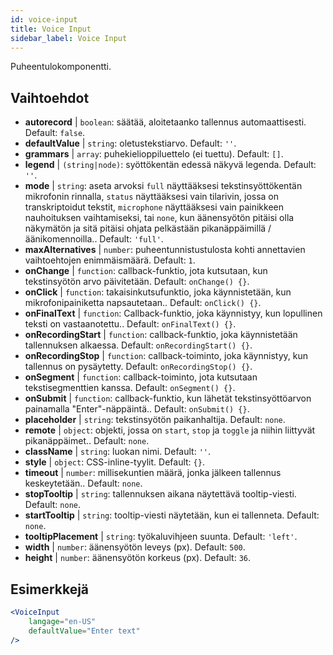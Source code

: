 ```yaml
---
id: voice-input
title: Voice Input
sidebar_label: Voice Input
---
```


Puheentulokomponentti.

## Vaihtoehdot

* __autorecord__ | `boolean`: säätää, aloitetaanko tallennus automaattisesti. Default: `false`.
* __defaultValue__ | `string`: oletustekstiarvo. Default: `''`.
* __grammars__ | `array`: puhekielioppiluettelo (ei tuettu). Default: `[]`.
* __legend__ | `(string|node)`: syöttökentän edessä näkyvä legenda. Default: `''`.
* __mode__ | `string`: aseta arvoksi `full` näyttääksesi tekstinsyöttökentän mikrofonin rinnalla, `status` näyttääksesi vain tilarivin, jossa on transkriptoidut tekstit, `microphone` näyttääksesi vain painikkeen nauhoituksen vaihtamiseksi, tai `none`, kun äänensyötön pitäisi olla näkymätön ja sitä pitäisi ohjata pelkästään pikanäppäimillä / äänikomennoilla.. Default: `'full'`.
* __maxAlternatives__ | `number`: puheentunnistustulosta kohti annettavien vaihtoehtojen enimmäismäärä. Default: `1`.
* __onChange__ | `function`: callback-funktio, jota kutsutaan, kun tekstinsyötön arvo päivitetään. Default: `onChange() {}`.
* __onClick__ | `function`: takaisinkutsufunktio, joka käynnistetään, kun mikrofonipainiketta napsautetaan.. Default: `onClick() {}`.
* __onFinalText__ | `function`: Callback-funktio, joka käynnistyy, kun lopullinen teksti on vastaanotettu.. Default: `onFinalText() {}`.
* __onRecordingStart__ | `function`: callback-funktio, joka käynnistetään tallennuksen alkaessa. Default: `onRecordingStart() {}`.
* __onRecordingStop__ | `function`: callback-toiminto, joka käynnistyy, kun tallennus on pysäytetty. Default: `onRecordingStop() {}`.
* __onSegment__ | `function`: callback-toiminto, jota kutsutaan tekstisegmenttien kanssa. Default: `onSegment() {}`.
* __onSubmit__ | `function`: callback-funktio, kun lähetät tekstinsyöttöarvon painamalla "Enter"-näppäintä.. Default: `onSubmit() {}`.
* __placeholder__ | `string`: tekstinsyötön paikanhaltija. Default: `none`.
* __remote__ | `object`: objekti, jossa on `start`, `stop` ja `toggle` ja niihin liittyvät pikanäppäimet.. Default: `none`.
* __className__ | `string`: luokan nimi. Default: `''`.
* __style__ | `object`: CSS-inline-tyylit. Default: `{}`.
* __timeout__ | `number`: millisekuntien määrä, jonka jälkeen tallennus keskeytetään.. Default: `none`.
* __stopTooltip__ | `string`: tallennuksen aikana näytettävä tooltip-viesti. Default: `none`.
* __startTooltip__ | `string`: tooltip-viesti näytetään, kun ei tallenneta. Default: `none`.
* __tooltipPlacement__ | `string`: työkaluvihjeen suunta. Default: `'left'`.
* __width__ | `number`: äänensyötön leveys (px). Default: `500`.
* __height__ | `number`: äänensyötön korkeus (px). Default: `36`.


## Esimerkkejä

```jsx live
<VoiceInput
    langage="en-US"
    defaultValue="Enter text"
/>
```



